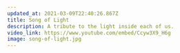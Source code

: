 ```yaml
---
updated_at: 2021-03-09T22:40:26.867Z
title: Song of Light
description: A tribute to the light inside each of us.
video_link: https://www.youtube.com/embed/Ccyw3X9_H6g
image: song-of-light.jpg
---
```


